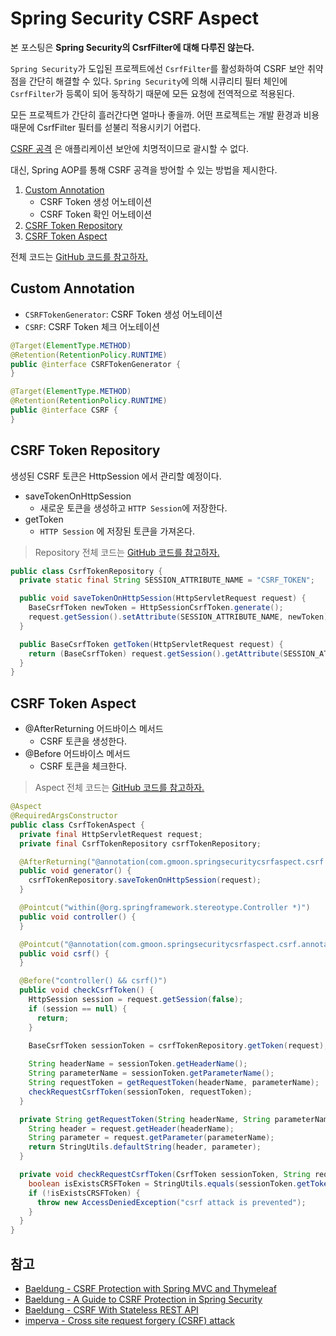 # Spring Security CSRF Aspect

본 포스팅은 **Spring Security의 CsrfFilter에 대해 다루진 않는다.**

`Spring Security`가 도입된 프로젝트에선 `CsrfFilter`를 활성화하여 CSRF 보안 취약점을 간단히 해결할 수 있다. `Spring Security`에 의해 시큐리티 필터 체인에 `CsrfFilter`가 등록이 되어 동작하기 때문에 모든 요청에 전역적으로 적용된다.

모든 프로젝트가 간단히 흘러간다면 얼마나 좋을까. 어떤 프로젝트는 개발 환경과 비용 때문에 CsrfFilter 필터를 섣불리 적용시키기 어렵다.

[CSRF 공격](https://www.imperva.com/learn/application-security/csrf-cross-site-request-forgery/) 은 애플리케이션 보안에 치명적이므로 괄시할 수 없다.

대신, Spring AOP를 통해 CSRF 공격을 방어할 수 있는 방법을 제시한다.

1. [Custom Annotation](#custom-annotation)
    - CSRF Token 생성 어노테이션
    - CSRF Token 확인 어노테이션
2. [CSRF Token Repository](#csrf-token-aspect)
3. [CSRF Token Aspect](#csrf-token-aspect)

전체 코드는 [GitHub 코드를 참고하자.](https://github.com/gmoon92/Toy/blob/master/spring-security/spring-security-csrf-aspect/README.md)

## Custom Annotation

- `CSRFTokenGenerator`: CSRF Token 생성 어노테이션
- `CSRF`: CSRF Token 체크 어노테이션

```java
@Target(ElementType.METHOD)
@Retention(RetentionPolicy.RUNTIME)
public @interface CSRFTokenGenerator {
}

@Target(ElementType.METHOD)
@Retention(RetentionPolicy.RUNTIME)
public @interface CSRF {
}
```

## CSRF Token Repository

생성된 CSRF 토큰은 HttpSession 에서 관리할 예정이다.

- saveTokenOnHttpSession
  - 새로운 토큰을 생성하고 `HTTP Session`에 저장한다.
- getToken
  - `HTTP Session` 에 저장된 토큰을 가져온다.

> Repository 전체 코드는 [GitHub 코드를 참고하자.](https://github.com/gmoon92/Toy/blob/master/spring-security/spring-security-csrf-aspect/src/main/java/com/gmoon/springsecuritycsrfaspect/csrf/CsrfTokenRepository.java)

```java
public class CsrfTokenRepository {
  private static final String SESSION_ATTRIBUTE_NAME = "CSRF_TOKEN";

  public void saveTokenOnHttpSession(HttpServletRequest request) {
    BaseCsrfToken newToken = HttpSessionCsrfToken.generate();
    request.getSession().setAttribute(SESSION_ATTRIBUTE_NAME, newToken);
  }

  public BaseCsrfToken getToken(HttpServletRequest request) {
    return (BaseCsrfToken) request.getSession().getAttribute(SESSION_ATTRIBUTE_NAME);
  }
}
```

## CSRF Token Aspect

- @AfterReturning 어드바이스 메서드
  - CSRF 토큰을 생성한다.
- @Before 어드바이스 메서드
  - CSRF 토큰을 체크한다.

> Aspect 전체 코드는 [GitHub 코드를 참고하자.](https://github.com/gmoon92/Toy/blob/master/spring-security/spring-security-csrf-aspect/src/main/java/com/gmoon/springsecuritycsrfaspect/csrf/CsrfTokenAspect.java) 

```java
@Aspect
@RequiredArgsConstructor
public class CsrfTokenAspect {
  private final HttpServletRequest request;
  private final CsrfTokenRepository csrfTokenRepository;

  @AfterReturning("@annotation(com.gmoon.springsecuritycsrfaspect.csrf.annotation.CSRFTokenGenerator)")
  public void generator() {
    csrfTokenRepository.saveTokenOnHttpSession(request);
  }

  @Pointcut("within(@org.springframework.stereotype.Controller *)")
  public void controller() {
  }

  @Pointcut("@annotation(com.gmoon.springsecuritycsrfaspect.csrf.annotation.CSRF)")
  public void csrf() {
  }

  @Before("controller() && csrf()")
  public void checkCsrfToken() {
    HttpSession session = request.getSession(false);
    if (session == null) {
      return;
    }

    BaseCsrfToken sessionToken = csrfTokenRepository.getToken(request);
    
    String headerName = sessionToken.getHeaderName();
    String parameterName = sessionToken.getParameterName();
    String requestToken = getRequestToken(headerName, parameterName);
    checkRequestCsrfToken(sessionToken, requestToken);
  }

  private String getRequestToken(String headerName, String parameterName) {
    String header = request.getHeader(headerName);
    String parameter = request.getParameter(parameterName);
    return StringUtils.defaultString(header, parameter);
  }

  private void checkRequestCsrfToken(CsrfToken sessionToken, String requestToken) {
    boolean isExistsCRSFToken = StringUtils.equals(sessionToken.getToken(), requestToken);
    if (!isExistsCRSFToken) {
      throw new AccessDeniedException("csrf attack is prevented");
    }
  }
}
```

## 참고

- [Baeldung - CSRF Protection with Spring MVC and Thymeleaf](https://www.baeldung.com/csrf-thymeleaf-with-spring-security)
- [Baeldung - A Guide to CSRF Protection in Spring Security](https://www.baeldung.com/spring-security-csrf)
- [Baeldung - CSRF With Stateless REST API](https://www.baeldung.com/csrf-stateless-rest-api)
- [imperva - Cross site request forgery (CSRF) attack](https://www.imperva.com/learn/application-security/csrf-cross-site-request-forgery/)

